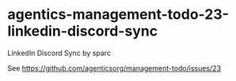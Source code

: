 # agentics-management-todo-23-linkedin-discord-sync
LinkedIn Discord Sync by sparc

See https://github.com/agenticsorg/management-todo/issues/23
